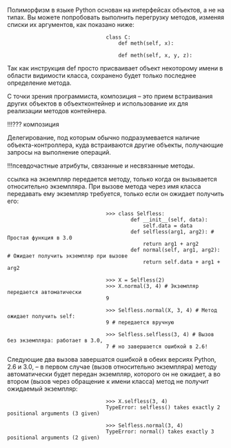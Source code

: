 Полиморфизм в языке Python основан на интерфейсах объектов, а не на типах.
Вы можете попробовать выполнить перегрузку методов, изменяя списки их аргументов, как показано ниже:

                                    class C:
                                        def meth(self, x):

                                        def meth(self, x, y, z):

Так как инструкция def просто присваивает объект некоторому имени в области видимости класса, сохранено будет только последнее определение метода.

С точки зрения программиста, композиция – это прием встраивания других объектов в объектконтейнер и использование их для реализации методов контейнера.

!!!??? композиция

Делегирование, под которым обычно подразумевается наличие объекта-контроллера, куда встраиваются другие объекты, получающие запросы на выполнение операций.

!!!псевдочастные атрибуты, связанные и несвязанные методы.

ссылка на экземпляр передается методу, только когда он вызывается относительно
экземпляра. При вызове метода через имя класса передавать ему экземпляр
требуется, только если он ожидает получить его:

                                    >>> class Selfless:
                                            def __init__(self, data):
                                                self.data = data
                                            def selfless(arg1, arg2): # Простая функция в 3.0
                                                return arg1 + arg2
                                            def normal(self, arg1, arg2): # Ожидает получить экземпляр при вызове
                                                return self.data + arg1 + arg2

                                    >>> X = Selfless(2)
                                    >>> X.normal(3, 4) # Экземпляр передается автоматически
                                    9

                                    >>> Selfless.normal(X, 3, 4) # Метод ожидает получить self:
                                    9 # передается вручную

                                    >>> Selfless.selfless(3, 4) # Вызов без экземпляра: работает в 3.0,
                                    7 # но завершается ошибкой в 2.6!

Следующие два вызова завершатся ошибкой в обеих версиях Python, 2.6 и 3.0, – в первом случае (вызов относительно экземпляра) методу автоматически будет передан экземпляр, которого он не ожидает, а во втором (вызов через обращение к имени класса) метод не получит ожидаемый экземпляр:

                                    >>> X.selfless(3, 4)
                                    TypeError: selfless() takes exactly 2 positional arguments (3 given)

                                    >>> Selfless.normal(3, 4)
                                    TypeError: normal() takes exactly 3 positional arguments (2 given)

